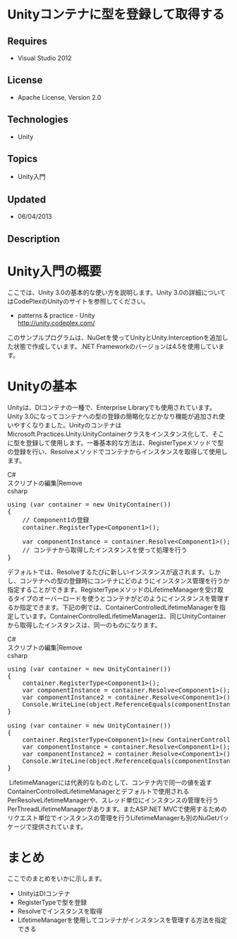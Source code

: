 # Unityコンテナに型を登録して取得する
## Requires
- Visual Studio 2012
## License
- Apache License, Version 2.0
## Technologies
- Unity
## Topics
- Unity入門
## Updated
- 06/04/2013
## Description

<h1>Unity入門の概要</h1>
<p>ここでは、Unity 3.0の基本的な使い方を説明します。Unity 3.0の詳細についてはCodePlexのUnityのサイトを参照してください。</p>
<ul>
<li>patterns &amp; practice - Unity<br>
<a href="http://unity.codeplex.com/">http://unity.codeplex.com/</a> </li></ul>
<p>このサンプルプログラムは、NuGetを使ってUnityとUnity.Interceptionを追加した状態で作成しています。.NET Frameworkのバージョンは4.5を使用しています。</p>
<h1>Unityの基本</h1>
<p>Unityは、DIコンテナの一種で、Enterprise Libraryでも使用されています。Unity 3.0になってコンテナへの型の登録の簡略化などかなり機能が追加され使いやすくなりました。UnityのコンテナはMicrosoft.Practices.Unity.UnityContainerクラスをインスタンス化して、そこに型を登録して使用します。一番基本的な方法は、RegisterTypeメソッドで型の登録を行い、Resolveメソッドでコンテナからインスタンスを取得して使用します。</p>
<div class="scriptcode">
<div class="pluginEditHolder" pluginCommand="mceScriptCode">
<div class="title"><span>C#</span></div>
<div class="pluginLinkHolder"><span class="pluginEditHolderLink">スクリプトの編集</span>|<span class="pluginRemoveHolderLink">Remove</span></div>
<span class="hidden">csharp</span>

<div class="preview">
<pre class="csharp"><span class="cs__keyword">using</span>&nbsp;(var&nbsp;container&nbsp;=&nbsp;<span class="cs__keyword">new</span>&nbsp;UnityContainer())&nbsp;
{&nbsp;
&nbsp;&nbsp;&nbsp;&nbsp;<span class="cs__com">//&nbsp;Component1の登録</span>&nbsp;
&nbsp;&nbsp;&nbsp;&nbsp;container.RegisterType&lt;Component1&gt;();&nbsp;
&nbsp;
&nbsp;&nbsp;&nbsp;&nbsp;var&nbsp;componentInstance&nbsp;=&nbsp;container.Resolve&lt;Component1&gt;();&nbsp;
&nbsp;&nbsp;&nbsp;&nbsp;<span class="cs__com">//&nbsp;コンテナから取得したインスタンスを使って処理を行う</span>&nbsp;
}&nbsp;
</pre>
</div>
</div>
</div>
<p>デフォルトでは、Resolveするたびに新しいインスタンスが返されます。しかし、コンテナへの型の登録時にコンテナにどのようにインスタンス管理を行うか指定することができます。RegisterTypeメソッドのLifetimeManagerを受け取るタイプのオーバーロードを使うとコンテナがどのようにインスタンスを管理するか指定できます。下記の例では、ContainerControlledLifetimeManagerを指定しています。ContainerControlledLifetimeManagerは、同じUnityContainerから取得したインスタンスは、同一のものになります。</p>
<div class="scriptcode">
<div class="pluginEditHolder" pluginCommand="mceScriptCode">
<div class="title"><span>C#</span></div>
<div class="pluginLinkHolder"><span class="pluginEditHolderLink">スクリプトの編集</span>|<span class="pluginRemoveHolderLink">Remove</span></div>
<span class="hidden">csharp</span>

<div class="preview">
<pre class="csharp"><span class="cs__keyword">using</span>&nbsp;(var&nbsp;container&nbsp;=&nbsp;<span class="cs__keyword">new</span>&nbsp;UnityContainer())&nbsp;
{&nbsp;
&nbsp;&nbsp;&nbsp;&nbsp;container.RegisterType&lt;Component1&gt;();&nbsp;
&nbsp;&nbsp;&nbsp;&nbsp;var&nbsp;componentInstance&nbsp;=&nbsp;container.Resolve&lt;Component1&gt;();&nbsp;
&nbsp;&nbsp;&nbsp;&nbsp;var&nbsp;componentInstance2&nbsp;=&nbsp;container.Resolve&lt;Component1&gt;();&nbsp;
&nbsp;&nbsp;&nbsp;&nbsp;Console.WriteLine(<span class="cs__keyword">object</span>.ReferenceEquals(componentInstance,&nbsp;componentInstance2));&nbsp;<span class="cs__com">//&nbsp;False</span>&nbsp;
}&nbsp;
&nbsp;
<span class="cs__keyword">using</span>&nbsp;(var&nbsp;container&nbsp;=&nbsp;<span class="cs__keyword">new</span>&nbsp;UnityContainer())&nbsp;
{&nbsp;
&nbsp;&nbsp;&nbsp;&nbsp;container.RegisterType&lt;Component1&gt;(<span class="cs__keyword">new</span>&nbsp;ContainerControlledLifetimeManager());&nbsp;
&nbsp;&nbsp;&nbsp;&nbsp;var&nbsp;componentInstance&nbsp;=&nbsp;container.Resolve&lt;Component1&gt;();&nbsp;
&nbsp;&nbsp;&nbsp;&nbsp;var&nbsp;componentInstance2&nbsp;=&nbsp;container.Resolve&lt;Component1&gt;();&nbsp;
&nbsp;&nbsp;&nbsp;&nbsp;Console.WriteLine(<span class="cs__keyword">object</span>.ReferenceEquals(componentInstance,&nbsp;componentInstance2));&nbsp;<span class="cs__com">//&nbsp;True</span>&nbsp;
}&nbsp;
</pre>
</div>
</div>
</div>
<div class="endscriptcode">&nbsp;LifetimeManagerには代表的なものとして、コンテナ内で同一の値を返すContainerControlledLifetimeManagerとデフォルトで使用されるPerResolveLifetimeManagerや、スレッド単位にインスタンスの管理を行うPerThreadLifetimeManagerがあります。またASP.NET MVCで使用するためのリクエスト単位でインスタンスの管理を行うLifetimeManagerも別のNuGetパッケージで提供されています。</div>
<div class="endscriptcode"></div>
<h1 class="endscriptcode">まとめ</h1>
<div class="endscriptcode">ここでのまとめをいかに示します。</div>
<ul>
<li>
<div class="endscriptcode">UnityはDIコンテナ</div>
</li><li>
<div class="endscriptcode">RegisterTypeで型を登録</div>
</li><li>
<div class="endscriptcode">Resolveでインスタンスを取得</div>
</li><li>
<div class="endscriptcode">LifetimeManagerを使用してコンテナがインスタンスを管理する方法を指定できる</div>
</li></ul>
<p class="endscriptcode">&nbsp;</p>
